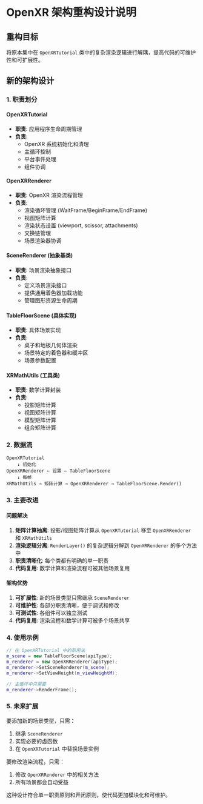 # OpenXR 架构重构设计说明

## 重构目标

将原本集中在 `OpenXRTutorial` 类中的复杂渲染逻辑进行解耦，提高代码的可维护性和可扩展性。

## 新的架构设计

### 1. 职责划分

#### OpenXRTutorial
- **职责**: 应用程序生命周期管理
- **负责**: 
  - OpenXR 系统初始化和清理
  - 主循环控制
  - 平台事件处理
  - 组件协调

#### OpenXRRenderer  
- **职责**: OpenXR 渲染流程管理
- **负责**:
  - 渲染循环管理 (WaitFrame/BeginFrame/EndFrame)
  - 视图矩阵计算
  - 渲染状态设置 (viewport, scissor, attachments)
  - 交换链管理
  - 场景渲染器协调

#### SceneRenderer (抽象基类)
- **职责**: 场景渲染抽象接口
- **负责**:
  - 定义场景渲染接口
  - 提供通用着色器加载功能
  - 管理图形资源生命周期

#### TableFloorScene (具体实现)
- **职责**: 具体场景实现
- **负责**:
  - 桌子和地板几何体渲染
  - 场景特定的着色器和缓冲区
  - 场景参数配置

#### XRMathUtils (工具类)
- **职责**: 数学计算封装
- **负责**:
  - 投影矩阵计算
  - 视图矩阵计算
  - 模型矩阵计算
  - 组合矩阵计算

### 2. 数据流

```
OpenXRTutorial
    ↓ 初始化
OpenXRRenderer ← 设置 ← TableFloorScene
    ↓ 每帧
XRMathUtils → 矩阵计算 → OpenXRRenderer → TableFloorScene.Render()
```

### 3. 主要改进

#### 问题解决
1. **矩阵计算抽离**: 投影/视图矩阵计算从 `OpenXRTutorial` 移至 `OpenXRRenderer` 和 `XRMathUtils`
2. **渲染逻辑分离**: `RenderLayer()` 的复杂逻辑分解到 `OpenXRRenderer` 的多个方法中
3. **职责清晰化**: 每个类都有明确的单一职责
4. **代码复用**: 数学计算和渲染流程可被其他场景复用

#### 架构优势
1. **可扩展性**: 新的场景类型只需继承 `SceneRenderer`
2. **可维护性**: 各部分职责清晰，便于调试和修改
3. **可测试性**: 各组件可以独立测试
4. **代码复用**: 渲染流程和数学计算可被多个场景共享

### 4. 使用示例

```cpp
// 在 OpenXRTutorial 中的新用法
m_scene = new TableFloorScene(apiType);
m_renderer = new OpenXRRenderer(apiType);
m_renderer->SetSceneRenderer(m_scene);
m_renderer->SetViewHeight(m_viewHeightM);

// 主循环中只需要
m_renderer->RenderFrame();
```

### 5. 未来扩展

要添加新的场景类型，只需：
1. 继承 `SceneRenderer`
2. 实现必要的虚函数
3. 在 `OpenXRTutorial` 中替换场景实例

要修改渲染流程，只需：
1. 修改 `OpenXRRenderer` 中的相关方法
2. 所有场景都会自动受益

这种设计符合单一职责原则和开闭原则，使代码更加模块化和可维护。
